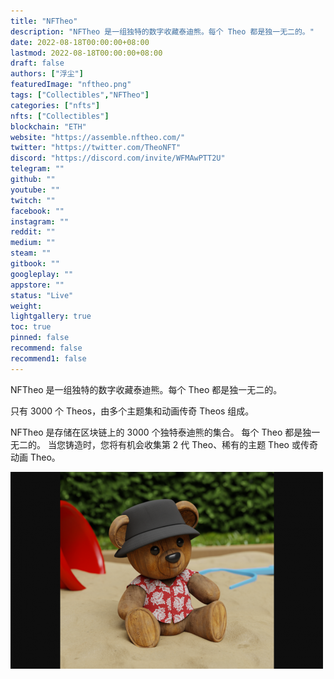 ```yaml
---
title: "NFTheo"
description: "NFTheo 是一组独特的数字收藏泰迪熊。每个 Theo 都是独一无二的。"
date: 2022-08-18T00:00:00+08:00
lastmod: 2022-08-18T00:00:00+08:00
draft: false
authors: ["浮尘"]
featuredImage: "nftheo.png"
tags: ["Collectibles","NFTheo"]
categories: ["nfts"]
nfts: ["Collectibles"]
blockchain: "ETH"
website: "https://assemble.nftheo.com/"
twitter: "https://twitter.com/TheoNFT"
discord: "https://discord.com/invite/WFMAwPTT2U"
telegram: ""
github: ""
youtube: ""
twitch: ""
facebook: ""
instagram: ""
reddit: ""
medium: ""
steam: ""
gitbook: ""
googleplay: ""
appstore: ""
status: "Live"
weight: 
lightgallery: true
toc: true
pinned: false
recommend: false
recommend1: false
---
```

NFTheo 是一组独特的数字收藏泰迪熊。每个 Theo 都是独一无二的。

只有 3000 个 Theos，由多个主题集和动画传奇 Theos 组成。

NFTheo 是存储在区块链上的 3000 个独特泰迪熊的集合。
每个 Theo 都是独一无二的。
当您铸造时，您将有机会收集第 2 代 Theo、稀有的主题 Theo 或传奇动画 Theo。

![1](1664684868.png)